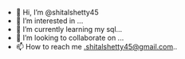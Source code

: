 - 👋 Hi, I’m @shitalshetty45
- 👀 I’m interested in ...
- 🌱 I’m currently learning my sql...
- 💞️ I’m looking to collaborate on ...
- 📫 How to reach me .shitalshetty45@gmail.com..

<!---
shitalshetty45/shitalshetty45 is a ✨ special ✨ repository because its `README.md` (this file) appears on your GitHub profile.
You can click the Preview link to take a look at your changes.
--->
